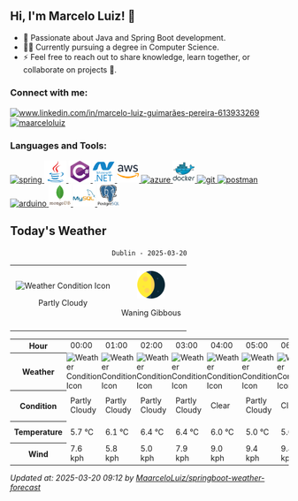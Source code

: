<!--
<div align="center">
  <img src="https://media4.giphy.com/media/v1.Y2lkPTc5MGI3NjExOWlveWI5cmlodjU3cDZrZGx5MzJxMDNpMmM2eDkzYmo4a3FhdzRmeSZlcD12MV9pbnRlcm5hbF9naWZfYnlfaWQmY3Q9Zw/xTiIzJSKB4l7xTouE8/giphy.webp" alt="Hello There" width="400" />
</div>
<h1 align="center">Hello there!👋, I'm Marcelo Luiz</h1>
<h3 align="center">A Java Developer currently pursuing a degree in Computer Science</h3>
<br>
<img align="right" alt"simpsons coding" width="400" src="https://media0.giphy.com/media/v1.Y2lkPTc5MGI3NjExNGVtcWg2dnEzdWE5dGFna290dWF2b2tlMjlncWlhaDNsbjk0b2RnYiZlcD12MV9pbnRlcm5hbF9naWZfYnlfaWQmY3Q9Zw/3orif0rjs49gsPWg1y/giphy.webp"> 
-->

## Hi, I'm Marcelo Luiz! 👋

- 💬 Passionate about Java and Spring Boot development.
- 👨‍💻 Currently pursuing a degree in Computer Science.
- ⚡ Feel free to reach out to share knowledge, learn together, or collaborate on projects 🤝.

<h3 align="left">Connect with me:</h3>
<p align="left">
<a href="https://linkedin.com/in/marcelo-luiz-guimarães-pereira-613933269" target="blank"><img align="center" src="https://raw.githubusercontent.com/rahuldkjain/github-profile-readme-generator/master/src/images/icons/Social/linked-in-alt.svg" alt="www.linkedin.com/in/marcelo-luiz-guimarães-pereira-613933269" height="30" width="40" /></a>
<a href="https://github.com/MaarceloLuiz" target="blank"><img align="center" src="https://raw.githubusercontent.com/rahuldkjain/github-profile-readme-generator/master/src/images/icons/Social/github.svg" alt="maarceloluiz" height="30" width="40" /></a>
</p>

<h3 align="left">Languages and Tools:</h3>
<p align="left">

  <!-- Programming Languages & Frameworks-->
  <a href="https://spring.io/" target="_blank" rel="noreferrer">
    <img src="https://www.vectorlogo.zone/logos/springio/springio-icon.svg" alt="spring" width="40" height="40" />
  </a>
  <a href="https://www.java.com" target="_blank" rel="noreferrer">
    <img src="https://raw.githubusercontent.com/devicons/devicon/master/icons/java/java-original.svg" alt="java" width="40" height="40" />
  </a>
  <a href="https://www.w3schools.com/cs/" target="_blank" rel="noreferrer">
    <img src="https://raw.githubusercontent.com/devicons/devicon/master/icons/csharp/csharp-original.svg" alt="csharp" width="40" height="40" />
  </a>
  <a href="https://learn.microsoft.com/en-us/dotnet/"> 
    <img src="https://github.com/devicons/devicon/blob/master/icons/dot-net/dot-net-plain-wordmark.svg" alt="dot-net" width="40" height="40"/> 
  </a>

  <!-- Cloud Platforms -->
  <a href="https://aws.amazon.com" target="_blank" rel="noreferrer">
    <img src="https://raw.githubusercontent.com/devicons/devicon/master/icons/amazonwebservices/amazonwebservices-original-wordmark.svg" alt="aws" width="40" height="40" />
  </a>
  <a href="https://azure.microsoft.com/en-in/" target="_blank" rel="noreferrer">
    <img src="https://www.vectorlogo.zone/logos/microsoft_azure/microsoft_azure-icon.svg" alt="azure" width="40" height="40" />
  </a>

  <!-- Tools  -->
  <a href="https://www.docker.com/" target="_blank" rel="noreferrer">
    <img src="https://raw.githubusercontent.com/devicons/devicon/master/icons/docker/docker-original-wordmark.svg" alt="docker" width="40" height="40" />
  </a>
  <a href="https://git-scm.com/" target="_blank" rel="noreferrer">
    <img src="https://www.vectorlogo.zone/logos/git-scm/git-scm-icon.svg" alt="git" width="40" height="40" />
  </a>
  <a href="https://www.postman.com/" target="_blank" rel="noreferrer">
    <img src="https://www.vectorlogo.zone/logos/getpostman/getpostman-icon.svg" alt="postman" width="40" height="40" />
  </a>
  <a href="https://www.arduino.cc/" target="_blank" rel="noreferrer">
    <img src="https://cdn.worldvectorlogo.com/logos/arduino-1.svg" alt="arduino" width="40" height="40" />
  </a>

  <!-- Databases -->
  <a href="https://www.mongodb.com/" target="_blank" rel="noreferrer">
    <img src="https://raw.githubusercontent.com/devicons/devicon/master/icons/mongodb/mongodb-original-wordmark.svg" alt="mongodb" width="40" height="40" />
  </a>
  <a href="https://www.mysql.com/" target="_blank" rel="noreferrer">
    <img src="https://raw.githubusercontent.com/devicons/devicon/master/icons/mysql/mysql-original-wordmark.svg" alt="mysql" width="40" height="40" />
  </a>
  <a href="https://www.postgresql.org" target="_blank" rel="noreferrer">
    <img src="https://raw.githubusercontent.com/devicons/devicon/master/icons/postgresql/postgresql-original-wordmark.svg" alt="postgresql" width="40" height="40" />
  </a>
</p>

<!--
<h3 align="left">GitHub Stats:</h3>
<div align="left">
  <img src="https://github-readme-stats.vercel.app/api/top-langs?username=maarceloluiz&show_icons=true&locale=en&layout=compact&theme=monokai" alt="Most Used Languages" height="180"/>
  <img src="https://github-readme-streak-stats.herokuapp.com/?user=maarceloluiz&theme=monokai&fire=fff" alt="GitHub Streak" height="180"/>
</div>
-->

<!--## Hourly Forecast-->
<!-- HOURLY-START -->
## Today's Weather

<div align="center">

`Dublin - 2025-03-20`

<table style="border-collapse: collapse; width: auto; margin: auto;">
<tr>
<td align="center" style="border: none; padding: 10px;">
<img src="https://cdn.weatherapi.com/weather/64x64/day/116.png" alt="Weather Condition Icon" style="width:50px; height:50px;"/>

Partly Cloudy 

</td>
<td align="center" style="border: none; padding: 10px;">
<img src="https://raw.githubusercontent.com/MaarceloLuiz/springboot-weather-forecast/main/assets/img/Waning Gibbous.png" alt="Moon Phase Icon" style="width:50px; height:50px;"/>

Waning Gibbous

</td>
</tr>
</table>
</div>

<table>
<tr><th>Hour</th>
<td>00:00</td><td>01:00</td><td>02:00</td><td>03:00</td><td>04:00</td><td>05:00</td><td>06:00</td><td>07:00</td><td>08:00</td><td>09:00</td><td>10:00</td><td>11:00</td><td>12:00</td><td>13:00</td><td>14:00</td><td>15:00</td><td>16:00</td><td>17:00</td><td>18:00</td><td>19:00</td><td>20:00</td><td>21:00</td><td>22:00</td><td>23:00</td></tr><tr><th>Weather</th>
<td style="padding: 0;"><img src="https://cdn.weatherapi.com/weather/64x64/night/116.png" alt="Weather Condition Icon" style="width:50px; height:50px;"/></td><td style="padding: 0;"><img src="https://cdn.weatherapi.com/weather/64x64/night/116.png" alt="Weather Condition Icon" style="width:50px; height:50px;"/></td><td style="padding: 0;"><img src="https://cdn.weatherapi.com/weather/64x64/night/116.png" alt="Weather Condition Icon" style="width:50px; height:50px;"/></td><td style="padding: 0;"><img src="https://cdn.weatherapi.com/weather/64x64/night/116.png" alt="Weather Condition Icon" style="width:50px; height:50px;"/></td><td style="padding: 0;"><img src="https://cdn.weatherapi.com/weather/64x64/night/113.png" alt="Weather Condition Icon" style="width:50px; height:50px;"/></td><td style="padding: 0;"><img src="https://cdn.weatherapi.com/weather/64x64/night/116.png" alt="Weather Condition Icon" style="width:50px; height:50px;"/></td><td style="padding: 0;"><img src="https://cdn.weatherapi.com/weather/64x64/night/113.png" alt="Weather Condition Icon" style="width:50px; height:50px;"/></td><td style="padding: 0;"><img src="https://cdn.weatherapi.com/weather/64x64/day/113.png" alt="Weather Condition Icon" style="width:50px; height:50px;"/></td><td style="padding: 0;"><img src="https://cdn.weatherapi.com/weather/64x64/day/113.png" alt="Weather Condition Icon" style="width:50px; height:50px;"/></td><td style="padding: 0;"><img src="https://cdn.weatherapi.com/weather/64x64/day/116.png" alt="Weather Condition Icon" style="width:50px; height:50px;"/></td><td style="padding: 0;"><img src="https://cdn.weatherapi.com/weather/64x64/day/113.png" alt="Weather Condition Icon" style="width:50px; height:50px;"/></td><td style="padding: 0;"><img src="https://cdn.weatherapi.com/weather/64x64/day/113.png" alt="Weather Condition Icon" style="width:50px; height:50px;"/></td><td style="padding: 0;"><img src="https://cdn.weatherapi.com/weather/64x64/day/113.png" alt="Weather Condition Icon" style="width:50px; height:50px;"/></td><td style="padding: 0;"><img src="https://cdn.weatherapi.com/weather/64x64/day/113.png" alt="Weather Condition Icon" style="width:50px; height:50px;"/></td><td style="padding: 0;"><img src="https://cdn.weatherapi.com/weather/64x64/day/116.png" alt="Weather Condition Icon" style="width:50px; height:50px;"/></td><td style="padding: 0;"><img src="https://cdn.weatherapi.com/weather/64x64/day/116.png" alt="Weather Condition Icon" style="width:50px; height:50px;"/></td><td style="padding: 0;"><img src="https://cdn.weatherapi.com/weather/64x64/day/113.png" alt="Weather Condition Icon" style="width:50px; height:50px;"/></td><td style="padding: 0;"><img src="https://cdn.weatherapi.com/weather/64x64/day/113.png" alt="Weather Condition Icon" style="width:50px; height:50px;"/></td><td style="padding: 0;"><img src="https://cdn.weatherapi.com/weather/64x64/day/113.png" alt="Weather Condition Icon" style="width:50px; height:50px;"/></td><td style="padding: 0;"><img src="https://cdn.weatherapi.com/weather/64x64/night/143.png" alt="Weather Condition Icon" style="width:50px; height:50px;"/></td><td style="padding: 0;"><img src="https://cdn.weatherapi.com/weather/64x64/night/143.png" alt="Weather Condition Icon" style="width:50px; height:50px;"/></td><td style="padding: 0;"><img src="https://cdn.weatherapi.com/weather/64x64/night/143.png" alt="Weather Condition Icon" style="width:50px; height:50px;"/></td><td style="padding: 0;"><img src="https://cdn.weatherapi.com/weather/64x64/night/176.png" alt="Weather Condition Icon" style="width:50px; height:50px;"/></td><td style="padding: 0;"><img src="https://cdn.weatherapi.com/weather/64x64/night/116.png" alt="Weather Condition Icon" style="width:50px; height:50px;"/></td></tr><tr><th>Condition</th>
<td>Partly Cloudy </td><td>Partly Cloudy </td><td>Partly Cloudy </td><td>Partly Cloudy </td><td>Clear </td><td>Partly Cloudy </td><td>Clear </td><td>Sunny</td><td>Sunny</td><td>Partly cloudy</td><td>Sunny</td><td>Sunny</td><td>Sunny</td><td>Sunny</td><td>Partly Cloudy </td><td>Partly Cloudy </td><td>Sunny</td><td>Sunny</td><td>Sunny</td><td>Mist</td><td>Mist</td><td>Mist</td><td>Patchy rain nearby</td><td>Partly Cloudy </td></tr><tr><th>Temperature</th>
<td>5.7 °C</td><td>6.1 °C</td><td>6.4 °C</td><td>6.4 °C</td><td>6.0 °C</td><td>5.0 °C</td><td>5.0 °C</td><td>5.4 °C</td><td>7.8 °C</td><td>9.1 °C</td><td>11.4 °C</td><td>12.2 °C</td><td>13.1 °C</td><td>13.3 °C</td><td>13.2 °C</td><td>13.1 °C</td><td>12.7 °C</td><td>12.1 °C</td><td>10.8 °C</td><td>8.9 °C</td><td>8.7 °C</td><td>8.8 °C</td><td>9.3 °C</td><td>10.0 °C</td></tr><tr><th>Wind</th>
<td>7.6 kph</td><td>5.8 kph</td><td>5.0 kph</td><td>7.9 kph</td><td>9.0 kph</td><td>9.4 kph</td><td>9.4 kph</td><td>9.7 kph</td><td>9.0 kph</td><td>10.1 kph</td><td>11.9 kph</td><td>14.0 kph</td><td>15.5 kph</td><td>16.2 kph</td><td>15.8 kph</td><td>16.2 kph</td><td>14.8 kph</td><td>13.0 kph</td><td>11.9 kph</td><td>9.7 kph</td><td>9.7 kph</td><td>10.8 kph</td><td>12.6 kph</td><td>16.9 kph</td></tr></table>

*Updated at: 2025-03-20 09:12 by [MaarceloLuiz/springboot-weather-forecast](https://github.com/MaarceloLuiz/springboot-weather-forecast)*


<!-- HOURLY-END -->

<!--## Multi-Day Forecast-->
<!-- MULTI-DAY-START -->

<!-- MULTI-DAY-END -->
